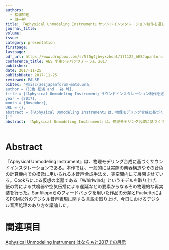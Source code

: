 ```yaml
---
authors:
  - 松浦知也
  - 城一裕
title: 『Aphysical Unmodeling Instrument』サウンドインスタレーション制作を通じてのフィードバックを中心とした電子楽器の枠組みの再考(ポスター発表)
journal_title:
volume:
issue:
category: presentation
firstpage:
lastpage:
pdf_url: https://www.dropbox.com/s/5f5g4jbvyxzhoat/171122_AESJapanforum2017_poster-ilovepdf-compressed.pdf?dl=0
conference_title: AES 学生ジャパンフォーラム 2017
publisher:
date: 2017-11-25
publishDate: 2017-11-25
reviewed: FALSE
bibtex: "@misc{aesjapanforum-matsuura,
author = {知也 松浦 and 一裕 城},
title = {『Aphysical Unmodeling Instrument』サウンドインスタレーション制作を通じてのフィードバックを中心とした電子楽器の枠組みの再考},
year = {2017},
month = {November},
URL = {},
abstract = {『Aphysical Unmodeling Instrument』は、物理モデリング合成に基づくサウンドインスタレーションである。本作では、一般的には実際の楽器構造やその音色の計算機内での模倣に用いられる本音声合成手法を、実空間内にて展開させてい る。Cookらによる仮想の楽器である『Whirlwind』というモデルを取り上げ、紙の筒による共鳴器や空気伝播による遅延などの要素からなるその物理的な再実装を行った。Sanfilippoらのフィードバックを用いた作品の分類とPucketteによるPCM以外のデジタル音声表現に関する言説を取り上げ、今日におけるデジタル音声処理のあり方を議論した。}
}'"
abstract: 『Aphysical Unmodeling Instrument』は、物理モデリング合成に基づくサウンドインスタレーションである。本作では、一般的には実際の楽器構造やその音色の計算機内での模倣に用いられる本音声合成手法を、実空間内にて展開させてい る。Cookらによる仮想の楽器である『Whirlwind』というモデルを取り上げ、紙の筒による共鳴器や空気伝播による遅延などの要素からなるその物理的な再実装を行った。Sanfilippoらのフィードバックを用いた作品の分類とPucketteによるPCM以外のデジタル音声表現に関する言説を取り上げ、今日におけるデジタル音声処理のあり方を議論した。
---
```


# Abstract

『Aphysical Unmodeling Instrument』は、物理モデリング合成に基づくサウンドインスタレーションである。本作では、一般的には実際の楽器構造やその音色の計算機内での模倣に用いられる本音声合成手法を、実空間内にて展開させてい る。Cookらによる仮想の楽器である『Whirlwind』というモデルを取り上げ、紙の筒による共鳴器や空気伝播による遅延などの要素からなるその物理的な再実装を行った。Sanfilippoらのフィードバックを用いた作品の分類とPucketteによるPCM以外のデジタル音声表現に関する言説を取り上げ、今日におけるデジタル音声処理のあり方を議論した。


# 関連項目

[Aphysical Unmodeling Instrument はならぁと2017での展示](/works/aphysical_hanarart)
